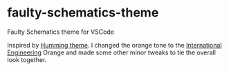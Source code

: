 # faulty-schematics-theme
Faulty Schematics theme for VSCode

Inspired by [Humming theme](https://marketplace.visualstudio.com/items?itemName=vtalstudios.humming-theme).
I changed the orange tone to the [International Engineering](https://en.wikipedia.org/wiki/International_orange) Orange and made some other minor tweaks to tie the overall look together.